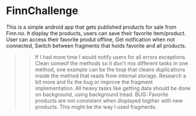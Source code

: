 # FinnChallenge
This is a simple android app that gets published products for sale from Finn.no.
It display the products, users can save their favorite item/product.
User can access their favorite produt offline,
Get notfication when not connected,
Switch between fragments that holds favorite and all products. 
>>If I had more time
I would notify users for all errors exceptions.
Clean someof the methods so it don't mix different tasks in one method, 
one example can be the loop that cleans duplications inside the method that reads from internal storage.
Research a bit more and fix the bug or improve the fragment implementation.
All heavy tasks like getting data should be done on background, using background tread.
>> BUG:
Favorite products are not consistent when displayed togther with new 
products. This might be the way I used fragments. 

